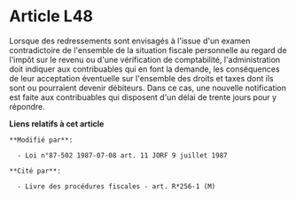 # Article L48

Lorsque des redressements sont envisagés à l'issue d'un examen contradictoire de l'ensemble de la situation fiscale
personnelle au regard de l'impôt sur le revenu ou d'une vérification de comptabilité, l'administration doit indiquer aux
contribuables qui en font la demande, les conséquences de leur acceptation éventuelle sur l'ensemble des droits et taxes dont
ils sont ou pourraient devenir débiteurs. Dans ce cas, une nouvelle notification est faite aux contribuables qui disposent
d'un délai de trente jours pour y répondre.

**Liens relatifs à cet article**

	**Modifié par**:

	  - Loi n°87-502 1987-07-08 art. 11 JORF 9 juillet 1987

	**Cité par**:

	  - Livre des procédures fiscales - art. R*256-1 (M)
